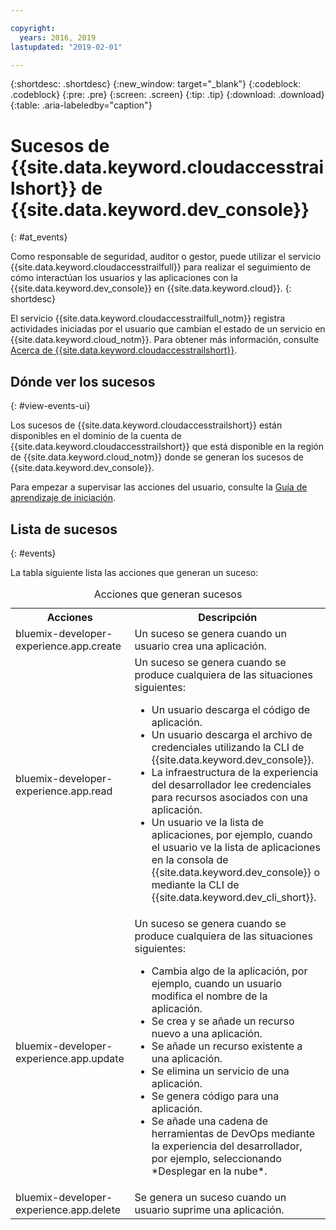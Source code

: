 ```yaml
---

copyright:
  years: 2016, 2019
lastupdated: "2019-02-01"

---
```


{:shortdesc: .shortdesc}
{:new_window: target="_blank"}
{:codeblock: .codeblock}
{:pre: .pre}
{:screen: .screen}
{:tip: .tip}
{:download: .download}
{:table: .aria-labeledby="caption"}

# Sucesos de {{site.data.keyword.cloudaccesstrailshort}} de {{site.data.keyword.dev_console}}
{: #at_events}

Como responsable de seguridad, auditor o gestor, puede utilizar el servicio {{site.data.keyword.cloudaccesstrailfull}} para realizar el seguimiento de cómo interactúan los usuarios y las aplicaciones con la {{site.data.keyword.dev_console}} en {{site.data.keyword.cloud}}.
{: shortdesc}

El servicio {{site.data.keyword.cloudaccesstrailfull_notm}} registra actividades iniciadas por el usuario que cambian el estado de un servicio en {{site.data.keyword.cloud_notm}}. Para obtener más información, consulte [Acerca de {{site.data.keyword.cloudaccesstrailshort}}](/docs/services/cloud-activity-tracker/activity_tracker_ov.html#activity_tracker_ov).

## Dónde ver los sucesos
{: #view-events-ui}

Los sucesos de {{site.data.keyword.cloudaccesstrailshort}} están disponibles en el dominio de la cuenta de {{site.data.keyword.cloudaccesstrailshort}} que está disponible en la región de {{site.data.keyword.cloud_notm}} donde se generan los sucesos de {{site.data.keyword.dev_console}}.

Para empezar a supervisar las acciones del usuario, consulte la [Guía de aprendizaje de iniciación](/docs/services/cloud-activity-tracker/index.html#getting-started-with-cla).

## Lista de sucesos
{: #events}

La tabla siguiente lista las acciones que generan un suceso:

<table>
  <caption>Acciones que generan sucesos</caption>
  <tr>
    <th>Acciones</th>
	  <th>Descripción</th>
  <tr>
  <tr>
    <td>bluemix-developer-experience.app.create</td>
	  <td>Un suceso se genera cuando un usuario crea una aplicación.</td>
  </tr>
  <tr>
    <td>bluemix-developer-experience.app.read</td>
	  <td>Un suceso se genera cuando se produce cualquiera de las situaciones siguientes: </br><ul><li>Un usuario descarga el código de aplicación.</li> <li>Un usuario descarga el archivo de credenciales utilizando la CLI de {{site.data.keyword.dev_console}}.</li> <li>La infraestructura de la experiencia del desarrollador lee credenciales para recursos asociados con una aplicación.</li> <li>Un usuario ve la lista de aplicaciones, por ejemplo, cuando el usuario ve la lista de aplicaciones en la consola de {{site.data.keyword.dev_console}} o mediante la CLI de {{site.data.keyword.dev_cli_short}}.</li></ul></td>
  </tr>
  <tr>
    <td>bluemix-developer-experience.app.update</td>
	  <td>Un suceso se genera cuando se produce cualquiera de las situaciones siguientes: </br><ul><li>Cambia algo de la aplicación, por ejemplo, cuando un usuario modifica el nombre de la aplicación. </li><li>Se crea y se añade un recurso nuevo a una aplicación.</li><li>Se añade un recurso existente a una aplicación.</li><li>Se elimina un servicio de una aplicación.</li><li>Se genera código para una aplicación.</li><li>Se añade una cadena de herramientas de DevOps mediante la experiencia del desarrollador, por ejemplo, seleccionando *Desplegar en la nube*.</li></ul></td>
  </tr>
  <tr>
    <td>bluemix-developer-experience.app.delete</td>
	  <td>Se genera un suceso cuando un usuario suprime una aplicación.</td>
  </tr>
</table>
